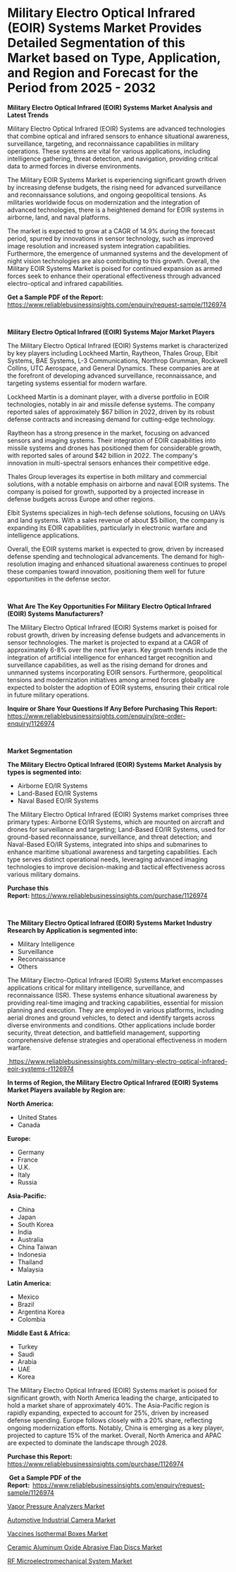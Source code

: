 <p><h1>Military Electro Optical Infrared (EOIR) Systems Market Provides Detailed Segmentation of this Market based on Type, Application, and Region and Forecast for the Period from 2025 - 2032</h1></p><p><strong>Military Electro Optical Infrared (EOIR) Systems Market Analysis and Latest Trends</strong></p>
<p><p>Military Electro Optical Infrared (EOIR) Systems are advanced technologies that combine optical and infrared sensors to enhance situational awareness, surveillance, targeting, and reconnaissance capabilities in military operations. These systems are vital for various applications, including intelligence gathering, threat detection, and navigation, providing critical data to armed forces in diverse environments.</p><p>The Military EOIR Systems Market is experiencing significant growth driven by increasing defense budgets, the rising need for advanced surveillance and reconnaissance solutions, and ongoing geopolitical tensions. As militaries worldwide focus on modernization and the integration of advanced technologies, there is a heightened demand for EOIR systems in airborne, land, and naval platforms.</p><p>The market is expected to grow at a CAGR of 14.9% during the forecast period, spurred by innovations in sensor technology, such as improved image resolution and increased system integration capabilities. Furthermore, the emergence of unmanned systems and the development of night vision technologies are also contributing to this growth. Overall, the Military EOIR Systems Market is poised for continued expansion as armed forces seek to enhance their operational effectiveness through advanced electro-optical and infrared capabilities.</p></p>
<p><strong>Get a Sample PDF of the Report:&nbsp;</strong> <a href="https://www.reliablebusinessinsights.com/enquiry/request-sample/1126974?utm_campaign=116&utm_medium=2&utm_source=Github&utm_content=ia&utm_term=02032025&utm_id=military-electro-optical-infrared-eoir-systems">https://www.reliablebusinessinsights.com/enquiry/request-sample/1126974</a></p>
<p>&nbsp;</p>
<p><strong>Military Electro Optical Infrared (EOIR) Systems Major Market Players</strong></p>
<p><p>The Military Electro Optical Infrared (EOIR) Systems market is characterized by key players including Lockheed Martin, Raytheon, Thales Group, Elbit Systems, BAE Systems, L-3 Communications, Northrop Grumman, Rockwell Collins, UTC Aerospace, and General Dynamics. These companies are at the forefront of developing advanced surveillance, reconnaissance, and targeting systems essential for modern warfare.</p><p>Lockheed Martin is a dominant player, with a diverse portfolio in EOIR technologies, notably in air and missile defense systems. The company reported sales of approximately $67 billion in 2022, driven by its robust defense contracts and increasing demand for cutting-edge technology.</p><p>Raytheon has a strong presence in the market, focusing on advanced sensors and imaging systems. Their integration of EOIR capabilities into missile systems and drones has positioned them for considerable growth, with reported sales of around $42 billion in 2022. The company's innovation in multi-spectral sensors enhances their competitive edge.</p><p>Thales Group leverages its expertise in both military and commercial solutions, with a notable emphasis on airborne and naval EOIR systems. The company is poised for growth, supported by a projected increase in defense budgets across Europe and other regions.</p><p>Elbit Systems specializes in high-tech defense solutions, focusing on UAVs and land systems. With a sales revenue of about $5 billion, the company is expanding its EOIR capabilities, particularly in electronic warfare and intelligence applications.</p><p>Overall, the EOIR systems market is expected to grow, driven by increased defense spending and technological advancements. The demand for high-resolution imaging and enhanced situational awareness continues to propel these companies toward innovation, positioning them well for future opportunities in the defense sector.</p></p>
<p>&nbsp;</p>
<p><strong>What Are The Key Opportunities For Military Electro Optical Infrared (EOIR) Systems Manufacturers?</strong></p>
<p><p>The Military Electro Optical Infrared (EOIR) Systems market is poised for robust growth, driven by increasing defense budgets and advancements in sensor technologies. The market is projected to expand at a CAGR of approximately 6-8% over the next five years. Key growth trends include the integration of artificial intelligence for enhanced target recognition and surveillance capabilities, as well as the rising demand for drones and unmanned systems incorporating EOIR sensors. Furthermore, geopolitical tensions and modernization initiatives among armed forces globally are expected to bolster the adoption of EOIR systems, ensuring their critical role in future military operations.</p></p>
<p><strong>Inquire or Share Your Questions If Any Before Purchasing This Report:</strong> <a href="https://www.reliablebusinessinsights.com/enquiry/pre-order-enquiry/1126974?utm_campaign=116&utm_medium=2&utm_source=Github&utm_content=ia&utm_term=02032025&utm_id=military-electro-optical-infrared-eoir-systems">https://www.reliablebusinessinsights.com/enquiry/pre-order-enquiry/1126974</a></p>
<p>&nbsp;</p>
<p><strong>Market Segmentation</strong></p>
<p><strong>The Military Electro Optical Infrared (EOIR) Systems Market Analysis by types is segmented into:</strong></p>
<p><ul><li>Airborne EO/IR Systems</li><li>Land-Based EO/IR Systems</li><li>Naval Based EO/IR Systems</li></ul></p>
<p><p>The Military Electro Optical Infrared (EOIR) Systems market comprises three primary types: Airborne EO/IR Systems, which are mounted on aircraft and drones for surveillance and targeting; Land-Based EO/IR Systems, used for ground-based reconnaissance, surveillance, and threat detection; and Naval-Based EO/IR Systems, integrated into ships and submarines to enhance maritime situational awareness and targeting capabilities. Each type serves distinct operational needs, leveraging advanced imaging technologies to improve decision-making and tactical effectiveness across various military domains.</p></p>
<p><strong>Purchase this Report:&nbsp;</strong><a href="https://www.reliablebusinessinsights.com/purchase/1126974?utm_campaign=116&utm_medium=2&utm_source=Github&utm_content=ia&utm_term=02032025&utm_id=military-electro-optical-infrared-eoir-systems">https://www.reliablebusinessinsights.com/purchase/1126974</a></p>
<p>&nbsp;</p>
<p><strong>The Military Electro Optical Infrared (EOIR) Systems Market Industry Research by Application is segmented into:</strong></p>
<p><ul><li>Military Intelligence</li><li>Surveillance</li><li>Reconnaissance</li><li>Others</li></ul></p>
<p><p>The Military Electro-Optical Infrared (EOIR) Systems Market encompasses applications critical for military intelligence, surveillance, and reconnaissance (ISR). These systems enhance situational awareness by providing real-time imaging and tracking capabilities, essential for mission planning and execution. They are employed in various platforms, including aerial drones and ground vehicles, to detect and identify targets across diverse environments and conditions. Other applications include border security, threat detection, and battlefield management, supporting comprehensive defense strategies and operational effectiveness in modern warfare.</p></p>
<p><a href="https://www.reliablebusinessinsights.com/military-electro-optical-infrared-eoir-systems-r1126974?utm_campaign=116&utm_medium=2&utm_source=Github&utm_content=ia&utm_term=02032025&utm_id=military-electro-optical-infrared-eoir-systems">&nbsp;https://www.reliablebusinessinsights.com/military-electro-optical-infrared-eoir-systems-r1126974</a></p>
<p><strong>In terms of Region, the Military Electro Optical Infrared (EOIR) Systems Market Players available by Region are:</strong></p>
<p>
    <p> <strong> North America: </strong>
        <ul>
            <li>United States</li>
            <li>Canada</li>
        </ul>
        </p> 
    <p> <strong> Europe: </strong>
        <ul>
            <li>Germany</li>
            <li>France</li>
            <li>U.K.</li>
            <li>Italy</li>
            <li>Russia</li>
        </ul>
        </p> 
    <p> <strong> Asia-Pacific: </strong>
        <ul>
            <li>China</li>
            <li>Japan</li>
            <li>South Korea</li>
            <li>India</li>
            <li>Australia</li>
            <li>China Taiwan</li>
            <li>Indonesia</li>
            <li>Thailand</li>
            <li>Malaysia</li>
        </ul>
        </p> 
    <p> <strong> Latin America: </strong>
        <ul>
            <li>Mexico</li>
            <li>Brazil</li>
            <li>Argentina Korea</li>
            <li>Colombia</li>
        </ul>
        </p> 
    <p> <strong> Middle East & Africa: </strong>
        <ul>
            <li>Turkey</li>
            <li>Saudi</li>
            <li>Arabia</li>
            <li>UAE</li>
            <li>Korea</li>
        </ul>
    </p>
    </p>
<p><p>The Military Electro Optical Infrared (EOIR) Systems market is poised for significant growth, with North America leading the charge, anticipated to hold a market share of approximately 40%. The Asia-Pacific region is rapidly expanding, expected to account for 25%, driven by increased defense spending. Europe follows closely with a 20% share, reflecting ongoing modernization efforts. Notably, China is emerging as a key player, projected to capture 15% of the market. Overall, North America and APAC are expected to dominate the landscape through 2028.</p></p>
<p><strong>Purchase this Report: </strong><a href="https://www.reliablebusinessinsights.com/purchase/1126974?utm_campaign=116&utm_medium=2&utm_source=Github&utm_content=ia&utm_term=02032025&utm_id=military-electro-optical-infrared-eoir-systems">https://www.reliablebusinessinsights.com/purchase/1126974</a></p>
<p>&nbsp;<strong>Get a Sample PDF of the Report:&nbsp;&nbsp;</strong><a href="https://www.reliablebusinessinsights.com/enquiry/request-sample/1126974?utm_campaign=116&utm_medium=2&utm_source=Github&utm_content=ia&utm_term=02032025&utm_id=military-electro-optical-infrared-eoir-systems">https://www.reliablebusinessinsights.com/enquiry/request-sample/1126974</a></p>
<p><strong></strong></p>
<p><p><a href="https://github.com/elvutedipela/Market-Research-Report-List-1/blob/main/vapor-pressure-analyzers-market.md?utm_campaign=116&utm_medium=2&utm_source=Github&utm_content=ia&utm_term=02032025&utm_id=military-electro-optical-infrared-eoir-systems">Vapor Pressure Analyzers Market</a></p><p><a href="https://github.com/aarajlyre/Market-Research-Report-List-1/blob/main/automotive-industrial-camera-market.md?utm_campaign=116&utm_medium=2&utm_source=Github&utm_content=ia&utm_term=02032025&utm_id=military-electro-optical-infrared-eoir-systems">Automotive Industrial Camera Market</a></p><p><a href="https://github.com/ritooesiaba/Market-Research-Report-List-1/blob/main/vaccines-isothermal-boxes-market.md?utm_campaign=116&utm_medium=2&utm_source=Github&utm_content=ia&utm_term=02032025&utm_id=military-electro-optical-infrared-eoir-systems">Vaccines Isothermal Boxes Market</a></p><p><a href="https://github.com/sawrovpipolo/Market-Research-Report-List-1/blob/main/ceramic-aluminum-oxide-abrasive-flap-discs-market.md?utm_campaign=116&utm_medium=2&utm_source=Github&utm_content=ia&utm_term=02032025&utm_id=military-electro-optical-infrared-eoir-systems">Ceramic Aluminum Oxide Abrasive Flap Discs Market</a></p><p><a href="https://github.com/nkbaroga/Market-Research-Report-List-1/blob/main/rf-microelectromechanical-system-market.md?utm_campaign=116&utm_medium=2&utm_source=Github&utm_content=ia&utm_term=02032025&utm_id=military-electro-optical-infrared-eoir-systems">RF Microelectromechanical System Market</a></p></p>